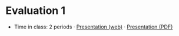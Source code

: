 # Evaluation 1

- Time in class: 2 periods ·
  [Presentation (web)](https://heig-vd-dai-course.github.io/heig-vd-dai-course/08-evaluation-1/)
  ·
  [Presentation (PDF)](https://heig-vd-dai-course.github.io/heig-vd-dai-course/08-evaluation-1/08-evaluation-1.pdf)
